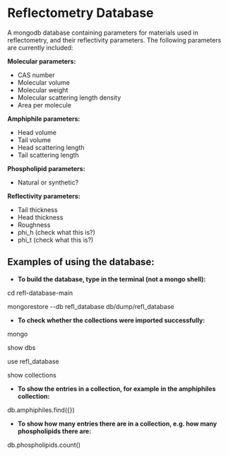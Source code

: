 # Reflectometry Database 

A mongodb database containing parameters for materials used in reflectometry, and their reflectivity parameters. 
The following parameters are currently included: 
  
**Molecular parameters:**
  * CAS number
  * Molecular volume
  * Molecular weight
  * Molecular scattering length density
  * Area per molecule
  
**Amphiphile parameters:**
  * Head volume
  * Tail volume
  * Head scattering length
  * Tail scattering length
  
**Phospholipid parameters:**
  * Natural or synthetic?
  
**Reflectivity parameters:**
  * Tail thickness
  * Head thickness
  * Roughness
  * phi_h (check what this is?)
  * phi_t (check what this is?)


## Examples of using the database: 

* **To build the database, type in the terminal (not a mongo shell):**

cd refl-database-main

mongorestore --db refl_database db/dump/refl_database

* **To check whether the collections were imported successfully:**

mongo

show dbs

use refl_database

show collections 

* **To show the entries in a collection, for example in the amphiphiles collection:**

db.amphiphiles.find({})

* **To show how many entries there are in a collection, e.g. how many phospholipids there are:**

db.phospholipids.count()
